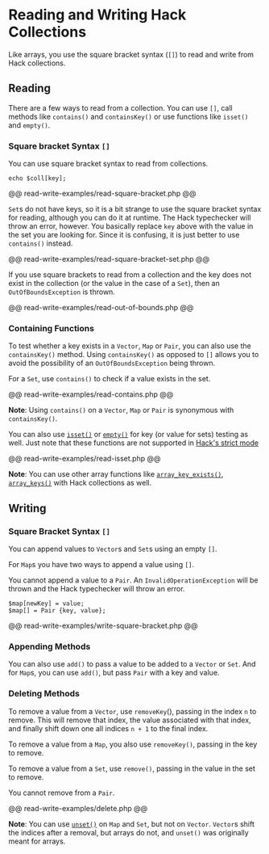 # Reading and Writing Hack Collections

Like arrays, you use the square bracket syntax (`[]`) to read and write from Hack collections. 

## Reading

There are a few ways to read from a collection. You can use `[]`, call methods like `contains()` and `containsKey()` or use functions like `isset()` and `empty()`.

### Square bracket Syntax  `[]`

You can use square bracket syntax to read from collections.

```
echo $coll[key];
```

@@ read-write-examples/read-square-bracket.php @@

`Set`s do not have keys, so it is a bit strange to use the square bracket syntax for reading, although you can do it at runtime. The Hack typechecker will throw an error, however. You basically replace `key` above with the value in the set you are looking for. Since it is confusing, it is just better to use `contains()` instead.

@@ read-write-examples/read-square-bracket-set.php @@

If you use square brackets to read from a collection and the key does not exist in the collection (or the value in the case of a `Set`), then an `OutOfBoundsException` is thrown.

@@ read-write-examples/read-out-of-bounds.php @@

### Containing Functions

To test whether a key exists in a `Vector`, `Map` or `Pair`, you can also use the `containsKey()` method. Using `containsKey()` as opposed to `[]` allows you to avoid the possibility of an `OutOfBoundsException` being thrown.

For a `Set`, use `contains()` to check if a value exists in the set.

@@ read-write-examples/read-contains.php @@

**Note**: Using `contains()` on a `Vector`, `Map` or `Pair` is synonymous with `containsKey()`.

You can also use [`isset()`](http://php.net/manual/en/function.isset.php) or [`empty()`](http://php.net/manual/en/function.empty.php) for key (or value for sets) testing as well. Just note that these functions are not supported in [Hack's strict mode](../typechecker/modes.md)

@@ read-write-examples/read-isset.php @@

**Note**: You can use other array functions like [`array_key_exists()`](http://php.net/manual/en/function.array-key-exists.php), [`array_keys()`](http://php.net/manual/en/function.array-keys.php) with Hack collections as well.

## Writing

### Square Bracket Syntax `[]`

You can append values to `Vector`s and `Set`s using an empty `[]`. 

For `Map`s you have two ways to append a value using `[]`. 

You cannot append a value to a `Pair`. An `InvalidOperationException` will be thrown and the Hack typechecker will throw an error.

```
$map[newKey] = value;
$map[] = Pair {key, value};
```

@@ read-write-examples/write-square-bracket.php @@

### Appending Methods

You can also use `add()` to pass a value to be added to a `Vector` or `Set`. And for `Map`s, you can use `add()`, but pass `Pair` with a key and value.

### Deleting Methods

To remove a value from a `Vector`, use `removeKey`(), passing in the index `n` to remove. This will remove that index, the value associated with that index, and finally shift down one all indices `n + 1` to the final index.

To remove a value from a `Map`, you also use `removeKey()`, passing in the key to remove.

To remove a value from a `Set`, use `remove()`, passing in the value in the set to remove.

You cannot remove from a `Pair`.

@@ read-write-examples/delete.php @@

**Note**: You can use [`unset()`](http://php.net/manual/en/function.unset.php) on `Map` and `Set`, but not on `Vector`. `Vector`s shift the indices after a removal, but arrays do not, and `unset()` was originally meant for arrays.
